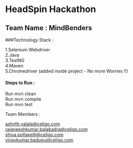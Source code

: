 # HeadSpin Hackathon

## Team Name : MindBenders

###Technology Stack :

1.Selenium Webdriver <br>
2.Java <br>
3.TestNG <br>
4.Maven <br>
5.Chromedriver (added inside project - No more Worries !!)



#### Steps to Run :

Run mvn clean <br>
Run mvn compile <br>
Run mvn test


Team Members :

ashrith.yalala@celigo.com <br>
rajaneeshkumar.balabadra@celigo.com <br>
shiva.potlapelli@celigo.com <br>
vinaykumar.badugu@celigo.com <br>
